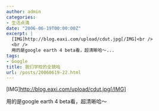 ```yaml
---
author: admin
categories:
- 生活点滴
date: "2006-06-19T00:00:00Z"
excerpt: |
  [IMG]http://blog.eaxi.com/upload/cdut.jpg[/IMG]<br />
  <br />
  用的是google earth 4 beta看，超清晰哈～...
tags:
- Google
title: 我们学校的全貌哈
url: /posts/20060619-22.html
---
```

[IMG]http://blog.eaxi.com/upload/cdut.jpg[/IMG]

用的是google earth 4 beta看，超清晰哈～